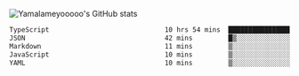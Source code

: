 ![Yamalameyooooo's GitHub stats](https://github-readme-stats.vercel.app/api?username=yamalameyooooo&theme=transparent&show_icons=true\&show=reviews,discussions_started,discussions_answered,prs_merged,prs_merged_percentage)

<!--START_SECTION:waka-->

```txt
TypeScript                             10 hrs 54 mins  ██████████████████████░░░   87.34 %
JSON                                   42 mins         █▒░░░░░░░░░░░░░░░░░░░░░░░   05.73 %
Markdown                               11 mins         ▒░░░░░░░░░░░░░░░░░░░░░░░░   01.56 %
JavaScript                             10 mins         ▒░░░░░░░░░░░░░░░░░░░░░░░░   01.44 %
YAML                                   10 mins         ▒░░░░░░░░░░░░░░░░░░░░░░░░   01.35 %
```

<!--END_SECTION:waka-->
